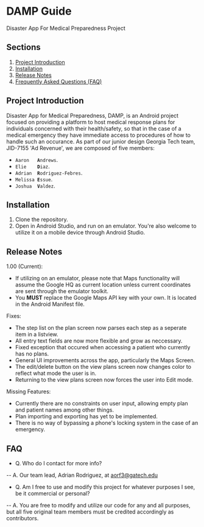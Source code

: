 # DAMP Guide
Disaster App For Medical Preparedness Project

## Sections
1. [Project Introduction](https://github.com/JID-7155/DAMP#project-introduction)
2. [Installation](https://github.com/JID-7155/DAMP#installation)
3. [Release Notes](https://github.com/JID-7155/DAMP#release-notes)
4. [Frequently Asked Questions (FAQ)](https://github.com/JID-7155/DAMP#faq)


## Project Introduction
Disaster App for Medical Preparedness, DAMP, is an Android project focused on providing a platform to host medical response plans for individuals concerned with their health/safety, so that in the case of a medical emergency they have immediate access to procedures of how to handle such an occurance. As part of our junior design Georgia Tech team, JID-7155 'Ad Revenue', we are composed of five members:
- <code>Aaron&nbsp;&nbsp;&nbsp;<strong>A</strong>ndrews</code>.
- <code>Elie&nbsp;&nbsp;&nbsp;&nbsp;<strong>D</strong>iaz</code>.
- <code>Adrian&nbsp;&nbsp;<strong>R</strong>odriguez-Febres</code>.
- <code>Melissa&nbsp;<strong>E</strong>ssue</code>.
- <code>Joshua&nbsp;&nbsp;<strong>V</strong>aldez</code>.

## Installation
1. Clone the repository.
2. Open in Android Studio, and run on an emulator. You're also welcome to utilize it on a mobile device through Android Studio.

## Release Notes
1.00 (Current):
 - If utilizing on an emulator, please note that Maps functionality will assume the Google HQ as current location unless current coordinates are sent through the emulator toolkit. 
 - You <strong>MUST</strong> replace the Google Maps API key with your own. It is located in the Android Manifest file.
 
Fixes:
 - The step list on the plan screen now parses each step as a seperate item in a listview.
 - All entry text fields are now more flexible and grow as neccessary.
 - Fixed exception that occured when accessing a patient who currently has no plans.
 - General UI improvements across the app, particularly the Maps Screen.
 - The edit/delete button on the view plans screen now changes color to reflect what mode the user is in.
 - Returning to the view plans screen now forces the user into Edit mode.
 
 Missing Features:
 - Currently there are no constraints on user input, allowing empty plan and patient names among other things.
 - Plan importing and exporting has yet to be implemented.
 - There is no way of bypassing a phone's locking system in the case of an emergency.

## FAQ
- Q. Who do I contact for more info?

-- A. Our team lead, Adrian Rodriguez, at aorf3@gatech.edu
- Q. Am I free to use and modify this project for whatever purposes I see, be it commercial or personal?

-- A. You are free to modify and utilize our code for any and all purposes, but all five original team members must be credited accordingly as contributors.
